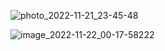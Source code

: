 
![photo_2022-11-21_23-45-48](https://user-images.githubusercontent.com/79446061/203168316-49e09348-9610-433b-97ff-7e81f382df36.jpg)

![image_2022-11-22_00-17-58222](https://user-images.githubusercontent.com/79446061/203169517-0a962343-26b8-46a8-b549-e29bfc6335be.png)
